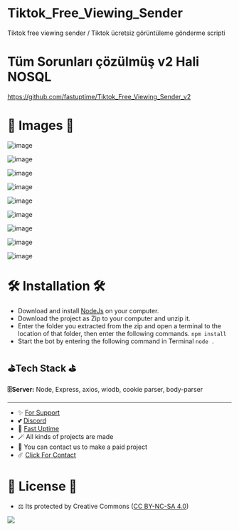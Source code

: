 # Tiktok_Free_Viewing_Sender
Tiktok free viewing sender / Tiktok ücretsiz görüntüleme gönderme scripti

# Tüm Sorunları çözülmüş v2 Hali NOSQL
https://github.com/fastuptime/Tiktok_Free_Viewing_Sender_v2

# 🎈 Images 🎈

![image](https://github.com/fastuptime/Tiktok_Free_Viewing_Sender/assets/63351166/2fef1b8c-e369-4286-979f-76aecf0a96a6)

![image](https://github.com/fastuptime/Tiktok_Free_Viewing_Sender/assets/63351166/2dc7ca59-2a2a-4566-8c98-41fa0b6299d4)

![image](https://github.com/fastuptime/Tiktok_Free_Viewing_Sender/assets/63351166/fc6ad49c-923c-41aa-96a5-e135d39d8974)

![image](https://github.com/fastuptime/Tiktok_Free_Viewing_Sender/assets/63351166/69753c4e-daec-4eaf-bfbb-9286025096b3)

![image](https://github.com/fastuptime/Tiktok_Free_Viewing_Sender/assets/63351166/68e5ddcf-80f2-4160-b77e-ac94b77660eb)

![image](https://github.com/fastuptime/Tiktok_Free_Viewing_Sender/assets/63351166/11ce6f56-a88d-4dc5-b004-672e2f95cf98)

![image](https://github.com/fastuptime/Tiktok_Free_Viewing_Sender/assets/63351166/d7e864e7-048a-420a-9b11-4d1c447c4783)

![image](https://github.com/fastuptime/Tiktok_Free_Viewing_Sender/assets/63351166/954b4864-87c5-4531-8420-a0965ccc2001)

![image](https://github.com/fastuptime/Tiktok_Free_Viewing_Sender/assets/63351166/8bf90416-a6a5-4205-bbef-c47464fafb60)


# 🛠️ Installation 🛠️

- Download and install [NodeJs](https://nodejs.org/en/download) on your computer.
- Download the project as Zip to your computer and unzip it.
- Enter the folder you extracted from the zip and open a terminal to the location of that folder, then enter the following commands.
`npm install`
- Start the bot by entering the following command in Terminal
`node .`

## ⛳Tech Stack ⛳

**🗄️Server:** Node, Express, axios, wiodb, cookie parser, body-parser

---
- ✨ [For Support](https://github.com/sponsors/fastuptime) <br>
- 💕 [Discord](https://fastuptime.com/discord)<br>
- 🏓 [Fast Uptime](https://fastuptime.com/)<br>
- 🪄 All kinds of projects are made <br>
- 🧨 You can contact us to make a paid project<br>
- ☄️ [Click For Contact](mailto:fastuptime@gmail.com)<br>

# 🎯 License 🎯
- ⚖️ Its protected by Creative Commons ([CC BY-NC-SA 4.0](https://creativecommons.org/licenses/by-nc-sa/4.0/))

<a href="https://creativecommons.org/licenses/by-nc-sa/4.0/" title="BYNCSA40"><img src="https://licensebuttons.net/l/by-nc-sa/4.0/88x31.png"></a>
